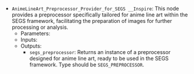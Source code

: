 - `AnimeLineArt_Preprocessor_Provider_for_SEGS __Inspire`: This node provides a preprocessor specifically tailored for anime line art within the SEGS framework, facilitating the preparation of images for further processing or analysis.
    - Parameters:
    - Inputs:
    - Outputs:
        - `segs_preprocessor`: Returns an instance of a preprocessor designed for anime line art, ready to be used in the SEGS framework. Type should be `SEGS_PREPROCESSOR`.

